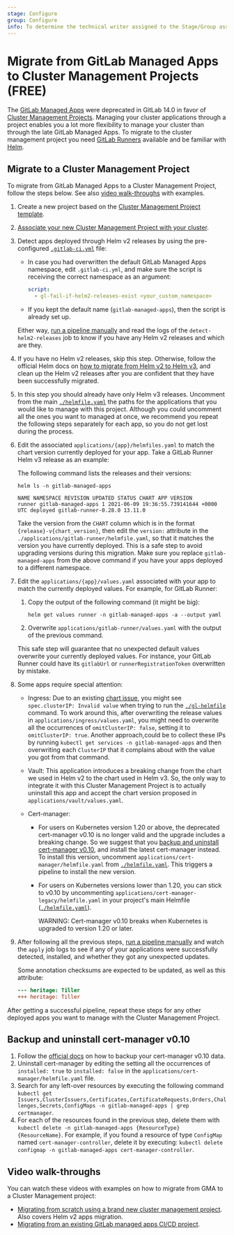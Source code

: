 ```yaml
---
stage: Configure
group: Configure
info: To determine the technical writer assigned to the Stage/Group associated with this page, see https://about.gitlab.com/handbook/engineering/ux/technical-writing/#assignments
---
```


# Migrate from GitLab Managed Apps to Cluster Management Projects **(FREE)**

The [GitLab Managed Apps](applications.md) were deprecated in GitLab 14.0
in favor of [Cluster Management Projects](management_project.md).
Managing your cluster applications through a project enables you a
lot more flexibility to manage your cluster than through the late GitLab Managed Apps.
To migrate to the cluster management project you need
[GitLab Runners](../../ci/runners/index.md)
available and be familiar with [Helm](https://helm.sh/).

## Migrate to a Cluster Management Project

To migrate from GitLab Managed Apps to a Cluster Management Project,
follow the steps below.
See also [video walk-throughs](#video-walk-throughs) with examples.

1. Create a new project based on the [Cluster Management Project template](management_project_template.md#create-a-new-project-based-on-the-cluster-management-template).
1. [Associate your new Cluster Management Project with your cluster](management_project.md#associate-the-cluster-management-project-with-the-cluster).
1. Detect apps deployed through Helm v2 releases by using the pre-configured [`.gitlab-ci.yml`](management_project_template.md#the-gitlab-ciyml-file) file:
   - In case you had overwritten the default GitLab Managed Apps namespace, edit `.gitlab-ci.yml`,
     and make sure the script is receiving the correct namespace as an argument:

     ```yaml
     script:
       - gl-fail-if-helm2-releases-exist <your_custom_namespace>
     ```

   - If you kept the default name (`gitlab-managed-apps`), then the script is already
     set up.

   Either way, [run a pipeline manually](../../ci/pipelines/index.md#run-a-pipeline-manually) and read the logs of the
   `detect-helm2-releases` job to know if you have any Helm v2 releases and which are they.

1. If you have no Helm v2 releases, skip this step. Otherwise, follow the official Helm docs on
   [how to migrate from Helm v2 to Helm v3](https://helm.sh/blog/migrate-from-helm-v2-to-helm-v3/),
   and clean up the Helm v2 releases after you are confident that they have been successfully migrated.

1. In this step you should already have only Helm v3 releases.
   Uncomment from the main [`./helmfile.yaml`](management_project_template.md#the-main-helmfileyml-file) the paths for the
   applications that you would like to manage with this project. Although you could uncomment all the ones you want to
   managed at once, we recommend you repeat the following steps separately for each app, so you do not get lost during
   the process.
1. Edit the associated `applications/{app}/helmfiles.yaml` to match the chart version currently deployed
   for your app. Take a GitLab Runner Helm v3 release as an example:

   The following command lists the releases and their versions:

   ```shell
   helm ls -n gitlab-managed-apps

   NAME NAMESPACE REVISION UPDATED STATUS CHART APP VERSION
   runner gitlab-managed-apps 1 2021-06-09 19:36:55.739141644 +0000 UTC deployed gitlab-runner-0.28.0 13.11.0
   ```

   Take the version from the `CHART` column which is in the format `{release}-v{chart_version}`,
   then edit the `version:` attribute in the `./applications/gitlab-runner/helmfile.yaml`, so that it matches the version
   you have currently deployed. This is a safe step to avoid upgrading versions during this migration.
   Make sure you replace `gitlab-managed-apps` from the above command if you have your apps deployed to a different
   namespace.

1. Edit the `applications/{app}/values.yaml` associated with your app to match the currently
   deployed values. For example, for GitLab Runner:

   1. Copy the output of the following command (it might be big):

      ```shell
      helm get values runner -n gitlab-managed-apps -a --output yaml
      ```

   1. Overwrite `applications/gitlab-runner/values.yaml` with the output of the previous command.

   This safe step will guarantee that no unexpected default values overwrite your currently deployed values.
   For instance, your GitLab Runner could have its `gitlabUrl` or `runnerRegistrationToken` overwritten by mistake.

1. Some apps require special attention:

   - Ingress: Due to an existing [chart issue](https://github.com/helm/charts/pull/13646), you might see
     `spec.clusterIP: Invalid value` when trying to run the [`./gl-helmfile`](management_project_template.md#the-gitlab-ciyml-file)
     command. To work around this, after overwriting the release values in `applications/ingress/values.yaml`,
     you might need to overwrite all the occurrences of `omitClusterIP: false`, setting it to `omitClusterIP: true`.
     Another approach,could be to collect these IPs by running `kubectl get services -n gitlab-managed-apps`
     and then overwriting each `ClusterIP` that it complains about with the value you got from that command.

   - Vault: This application introduces a breaking change from the chart we used in Helm v2 to the chart
     used in Helm v3. So, the only way to integrate it with this Cluster Management Project is to actually uninstall this app and accept the
     chart version proposed in `applications/vault/values.yaml`.

   - Cert-manager:
     - For users on Kubernetes version 1.20 or above, the deprecated cert-manager v0.10 is no longer valid
       and the upgrade includes a breaking change. So we suggest that you [backup and uninstall cert-manager v0.10](#backup-and-uninstall-cert-manager-v010),
       and install the latest cert-manager instead. To install this version, uncomment `applications/cert-manager/helmfile.yaml`
       from [`./helmfile.yaml`](management_project_template.md#the-main-helmfileyml-file).
       This triggers a pipeline to install the new version.
     - For users on Kubernetes versions lower than 1.20, you can stick to v0.10 by uncommenting
       `applications/cert-manager-legacy/helmfile.yaml`
       in your project's main Helmfile ([`./helmfile.yaml`](management_project_template.md#the-main-helmfileyml-file)).

       WARNING:
       Cert-manager v0.10 breaks when Kubernetes is upgraded to version 1.20 or later.

1. After following all the previous steps, [run a pipeline manually](../../ci/pipelines/index.md#run-a-pipeline-manually)
   and watch the `apply` job logs to see if any of your applications were successfully detected, installed, and whether they got any
   unexpected updates.

   Some annotation checksums are expected to be updated, as well as this attribute:

   ```diff
   --- heritage: Tiller
   +++ heritage: Tiller
   ```

After getting a successful pipeline, repeat these steps for any other deployed apps
you want to manage with the Cluster Management Project.

## Backup and uninstall cert-manager v0.10

1. Follow the [official docs](https://docs.cert-manager.io/en/release-0.10/tasks/backup-restore-crds.html) on how to
   backup your cert-manager v0.10 data.
1. Uninstall cert-manager by editing the setting all the occurrences of `installed: true` to `installed: false` in the
   `applications/cert-manager/helmfile.yaml` file.
1. Search for any left-over resources by executing the following command `kubectl get Issuers,ClusterIssuers,Certificates,CertificateRequests,Orders,Challenges,Secrets,ConfigMaps -n gitlab-managed-apps | grep certmanager`.
1. For each of the resources found in the previous step, delete them with `kubectl delete -n gitlab-managed-apps {ResourceType} {ResourceName}`.
   For example, if you found a resource of type `ConfigMap` named `cert-manager-controller`, delete it by executing:
   `kubectl delete configmap -n gitlab-managed-apps cert-manager-controller`.

## Video walk-throughs

You can watch these videos with examples on how to migrate from GMA to a Cluster Management project:

- [Migrating from scratch using a brand new cluster management project](https://youtu.be/jCUFGWT0jS0). Also covers Helm v2 apps migration.
- [Migrating from an existing GitLab managed apps CI/CD project](https://youtu.be/U2lbBGZjZmc).

